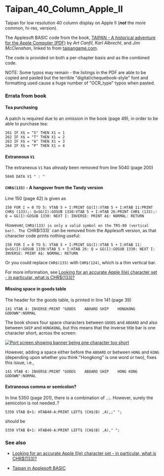 # Taipan_40_Column_Apple_II
Taipan for low resolution 40 column display on Apple II (***not*** the more common, hi-res, version).

The Applesoft BASIC code from the book,  [TAIPAN - A historical adventure for the Apple Computer (PDF)][1] by *Art Canfil*, *Karl Albrecht*, and *Jim McClenahan*, linked to from [taipangame.com][2].

The code is provided on both a per-chapter basis and as the combined code. 

NOTE: Some typos may remain - the listings in the PDF are able to be copied and pasted but the terrible "digital/chequebook-style" font and formatting used cause a huge number of "OCR_type" typos when pasted.

### Errata from book

#### Tea purchasing

A patch is required due to an omission in the book (page 49), in order to be able to purchase tea: 

```
261 IF X$ = "S" THEN X1 = 1
262 IF X$ = "T" THEN X1 = 2 
263 IF X$ = "A" THEN X1 = 3 
264 IF X$ = "P" THEN X1 = 4 
```

#### Extraneous `V1`

The extraneous `V1` has *already* been removed from line 5040 (page 200)

```
5040 DATA V1 " : "
```

#### `CHR$(133)` - A hangover from the Tandy version

Line 150 (page 42) is given as 
```
150 FOR I = 0 TO 5: VTAB 5 + I:PRINT G$(I):VTAB 5 + I:HTAB 11:PRINT CHR$ (133);: Q=SG(I):GOSUB 1330:VTAB 5 + I:HTAB 26:PRINT CHR$ (133);: Q = GG(I):GOSUB 1330: NEXT I: INVERSE: PRINT A$: NORMAL: RETURN
```
However, `CHR$(133) is only a valid symbol on the TRS-80 (vertical bar). The `CHR$(133)` can be removed from the Applesoft version, as that character code prints nothing useful:
```
150 FOR I = 0 TO 5: VTAB 5 + I:PRINT G$(I):VTAB 5 + I:HTAB 11: Q=SG(I):GOSUB 1330:VTAB 5 + I:HTAB 26: Q = GG(I):GOSUB 1330: NEXT I: INVERSE: PRINT A$: NORMAL: RETURN
```
Or you could replace `CHR$(133)` with `CHR$(124)`, which is a thin vertical bar.

For more information, see [Looking for an accurate Apple II(e) character set - in particular, what is CHR$(133)?][4]

#### Missing space in goods table

The header for the goods table, is printed in line 141 (page 39)
```
141 VTAB 4: INVERSE:PRINT "GOODS    ABOARD SHIP    HONGKONG GODOWN":NORMAL
```
The book shows four space characters between `GOODS` and `ABOARD` and also between `SHIP` and `HONGKONG`, but this means that the inverse title bar is one character short, across the screen:

[![Port screen showing banner being one character too short][3]][3]

However, adding a space either before the `ABOARD` or between `HONG` and `KONG` (depending upon whether you think "Hongkong" is one word or two), fixes this issue, i.e.,
```
141 VTAB 4: INVERSE:PRINT "GOODS    ABOARD SHIP    HONG KONG GODOWN":NORMAL
```
#### Extraneous comma or semicolon?

In line 5350 (page 201), there is a combination of `,;`. However, surely the semicolon is not needed..?
```
5350 VTAB B+1: HTAB40-A:PRINT LEFT$ (CH$(B) ,A),;" ";
```
should be
```
5350 VTAB B+1: HTAB40-A:PRINT LEFT$ (CH$(B) ,A)," ";
```
### See also
- [Looking for an accurate Apple II(e) character set - in particular, what is CHR$(133)?][4]
- [Taipan in Applesoft BASIC][5]



  [1]: https://taipangame.com/pdf/TaipanAHistoricalAdventureForTheAppleComputerAppleIIEdition.pdf
  [2]: https://taipangame.com/
  [3]: https://i.stack.imgur.com/GPdtU.png
  [4]: https://retrocomputing.stackexchange.com/q/28127/202
  [5]: https://gr33nonline.wordpress.com/2023/11/26/taipan-in-applesoft-basic/

